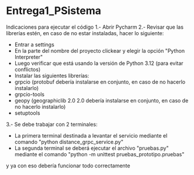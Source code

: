 # Entrega1_PSistema

Indicaciones para ejecutar el código
1.- Abrir Pycharm
2.- Revisar que las librerías estén, en caso de no estar instaladas, hacer lo siguiente:
- Entrar a settings
- En la parte del nombre del proyecto clickear y elegir la opción "Python Interpreter"
- Luego verificar que está usando la versión de Python 3.12 (para evitar conflictos)
- Instalar las siguientes librerías:
-   grpcio (protobuf debería instalarse en conjunto, en caso de no hacerlo instalarlo)
-   grpcio-tools
-   geopy (geographiclib	2.0	2.0 debería instalarse en conjunto, en caso de no hacerlo instalarlo)
-   setuptools

3.- Se debe trabajar con 2 terminales:
- La primera terminal destinada a levantar el servicio mediante el comando "python distance_grpc_service.py"
- La segunda terminal se deberá ejecutar el archivo "pruebas.py" mediante el comando "python -m unittest pruebas_prototipo.pruebas"

y ya con eso debería funcionar todo correctamente
